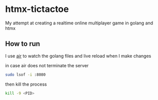 # htmx-tictactoe

My attempt at creating a realtime online multiplayer game in golang and htmx

## How to run

I use [air](https://github.com/cosmtrek/air) to watch the golang files and live reload when I make changes


in case air does not terminate the server

```bash
sudo lsof -i :8080
```

then kill the process

```bash
kill -9 <PID>
```
